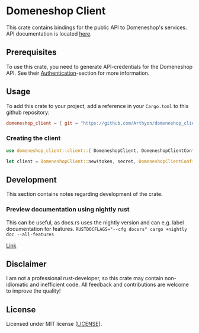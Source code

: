# Domeneshop Client

This crate contains bindings for the public API to Domeneshop's services.
API documentation is located [here](https://api.domeneshop.no/docs).

## Prerequisites

To use this crate, you need to generate API-credentials for the Domeneshop API.
See their [Authentication](https://api.domeneshop.no/docs/#section/Authentication)-section for more information.

## Usage

To add this crate to your project, add a reference in your `Cargo.toml` to this github repository:

```toml
domeneshop_client = { git = "https://github.com/Arthyon/domeneshop_client.git" }
```

### Creating the client

```rust
use domeneshop_client::client::{ DomeneshopClient, DomeneshopClientConfiguration };

let client = DomeneshopClient::new(token, secret, DomeneshopClientConfiguration::default());
```

## Development

This section contains notes regarding development of the crate.

### Preview documentation using nightly rust

This can be useful, as docs.rs uses the nightly version and can e.g. label documentation for features.
`RUSTDOCFLAGS="--cfg docsrs" cargo +nightly doc --all-features`

[Link](https://stackoverflow.com/a/61417700)

## Disclaimer

I am not a professional rust-developer, so this crate may contain non-idiomatic and inefficient code.
All feedback and contributions are welcome to improve the quality!

## License

Licensed under MIT license ([LICENSE](LICENSE)).
